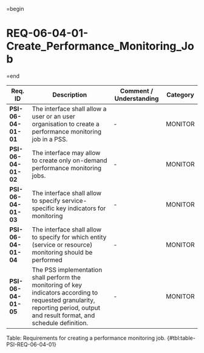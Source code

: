 =begin

# REQ-06-04-01-Create_Performance_Monitoring_Job

=end

| Req. ID | Description | Comment / Understanding | Category |
| ------- | ----------- | ----------------------- | -------- |
| __PSI-06-04-01-01__ | The interface shall allow a user or an user organisation to create a performance monitoring job in a PSS. | - | MONITOR |
| __PSI-06-04-01-02__ | The interface may allow to create only on-demand performance monitoring jobs. | - | MONITOR |
| __PSI-06-04-01-03__ | The interface shall allow to specify service-specific key indicators for monitoring | - | MONITOR |
| __PSI-06-04-01-04__ | The interface shall allow to specify for which entity (service or resource) monitoring should be performed | - | MONITOR |
| __PSI-06-04-01-05__ | The PSS implementation shall perform the monitoring of key indicators according to requested granularity, reporting period, output and result format, and schedule definition. | - | MONITOR |

Table: Requirements for creating a performance monitoring job. {#tbl:table-PSI-REQ-06-04-01}
